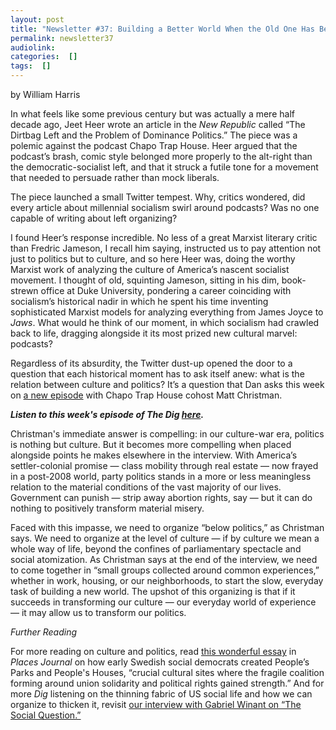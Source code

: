 ```yaml
---
layout: post
title: "Newsletter #37: Building a Better World When the Old One Has Been Eviscerated, with Matt Christman"
permalink: newsletter37
audiolink: 
categories:  []
tags:  []
---
```


by William Harris

In what feels like some previous century but was actually a mere half decade ago, Jeet Heer wrote an article in the *New Republic* called “The Dirtbag Left and the Problem of Dominance Politics.” The piece was a polemic against the podcast Chapo Trap House. Heer argued that the podcast’s brash, comic style belonged more properly to the alt-right than the democratic-socialist left, and that it struck a futile tone for a movement that needed to persuade rather than mock liberals. 

The piece launched a small Twitter tempest. Why, critics wondered, did every article about millennial socialism swirl around podcasts? Was no one capable of writing about left organizing? 

I found Heer’s response incredible. No less of a great Marxist literary critic than Fredric Jameson, I recall him saying, instructed us to pay attention not just to politics but to culture, and so here Heer was, doing the worthy Marxist work of analyzing the culture of America’s nascent socialist movement. I thought of old, squinting Jameson, sitting in his dim, book-strewn office at Duke University, pondering a career coinciding with socialism’s historical nadir in which he spent his time inventing sophisticated Marxist models for analyzing everything from James Joyce to *Jaws*. What would he think of our moment, in which socialism had crawled back to life, dragging alongside it its most prized new cultural marvel: podcasts?

Regardless of its absurdity, the Twitter dust-up opened the door to a question that each historical moment has to ask itself anew: what is the relation between culture and politics? It’s a question that Dan asks this week on [a new episode](https://thedigradio.com/podcast/dead-generations-w-matt-christman) with Chapo Trap House cohost Matt Christman.

***Listen to this week's episode of The Dig [here](https://thedigradio.com/podcast/dead-generations-w-matt-christman).***

Christman's immediate answer is compelling: in our culture-war era, politics is nothing but culture. But it becomes more compelling when placed alongside points he makes elsewhere in the interview. With America’s settler-colonial promise — class mobility through real estate — now frayed in a post-2008 world, party politics stands in a more or less meaningless relation to the material conditions of the vast majority of our lives. Government can punish — strip away abortion rights, say — but it can do nothing to positively transform material misery. 

Faced with this impasse, we need to organize “below politics,” as Christman says. We need to organize at the level of culture — if by culture we mean a whole way of life, beyond the confines of parliamentary spectacle and social atomization. As Christman says at the end of the interview, we need to come together in “small groups collected around common experiences,” whether in work, housing, or our neighborhoods, to start the slow, everyday task of building a new world. The upshot of this organizing is that if it succeeds in transforming our culture — our everyday world of experience — it may allow us to transform our politics.

*Further Reading*

For more reading on culture and politics, read [this wonderful essay](https://placesjournal.org/article/swedish-social-democratic-parks-and-houses-for-the-people) in *Places Journal* on how early Swedish social democrats created People’s Parks and People's Houses, “crucial cultural sites where the fragile coalition forming around union solidarity and political rights gained strength.” And for more *Dig* listening on the thinning fabric of US social life and how we can organize to thicken it, revisit [our interview with Gabriel Winant on “The Social Question.”](https://thedigradio.com/podcast/the-social-question-with-gabriel-winant)
